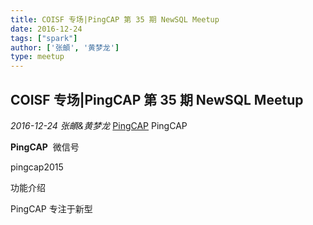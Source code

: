 ```yaml
---
title: COISF 专场|PingCAP 第 35 期 NewSQL Meetup
date: 2016-12-24
tags: ["spark"]
author: ['张頔', '黄梦龙']
type: meetup
---
```


## COISF 专场|PingCAP 第 35 期 NewSQL Meetup

*2016-12-24* *张頔&黄梦龙* [PingCAP](##)
PingCAP

**PingCAP** ![]()
微信号

pingcap2015

功能介绍

PingCAP 专注于新型